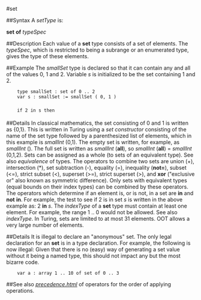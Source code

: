 
#set

##Syntax
A _setType_ is:

**set** **of** _typeSpec_




##Description
Each value of a **set** type consists of a set of elements. The _typeSpec_, which is restricted to being a subrange or an enumerated type, gives the type of these elements.



##Example
The _smallSet_ type is declared so that it can contain any and all of the values 0, 1 and 2. Variable _s_ is initialized to be the set containing 1 and 2.


        type smallSet : set of 0 .. 2
        var s : smallSet := smallSet ( 0, 1 )
        
        if 2 in s then 
##Details
In classical mathematics, the set consisting of 0 and 1 is written as {0,1}. This is written in Turing using a _set constructor_ consisting of the name of the set type followed by a parenthesized list of elements, which in this example is _smallInt_ (0,1). The empty set is written, for example, as _smallInt_ (). The full set is written as _smallInt_ (**all**), so _smallInt_ (**all**) = _smallInt_ (0,1,2).
Sets can be assigned as a whole (to sets of an equivalent type). See also _equivalence_ of types.
The operators to combine two sets are union (+), intersection (*), set subtraction (-), equality (=), inequality (**not=**), subset (<=), strict subset (<), superset (>=), strict superset (>), and **xor** ("exclusive or" also known as symmetric difference). Only sets with equivalent types (equal bounds on their index types) can be combined by these operators. The operators which determine if an element is, or is not, in a set are **in** and **not** **in**. For example, the test to see if 2 is in set _s_ is written in the above example as: 2 **in** _s_.
The _indexType_ of a **set** type must contain at least one element. For example, the range 1 .. 0 would not be allowed. See also _indexType_. In Turing, sets are limited to at most 31 elements. OOT allows a very large number of elements.



##Details
It is illegal to declare an "anonymous" set. The only legal declaration for an **set** is in a type declaration. For example, the following is now illegal:
Given that there is no (easy) way of generating a set value without it being a named type, this should not impact any but the most bizarre code.


        var a : array 1 .. 10 of set of 0 .. 3
##See also
_[precedence.html](precedence)_ of operators for the order of applying [](set) operations.



